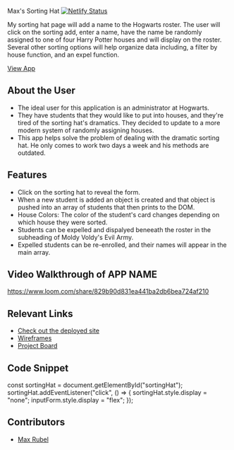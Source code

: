 Max's Sorting Hat  [![Netlify Status](https://api.netlify.com/api/v1/badges/4ab7e730-7ed3-4cfd-a988-66195e79a991/deploy-status)](https://app.netlify.com/sites/drt-sortinghat/deploys)
<!-- update the netlify badge above with your own badge that you can find at netlify under settings/general#status-badges -->

My sorting hat page will add a name to the Hogwarts roster.  The user will click on the sorting add, enter a name, have the name be randomly assigned to one of four Harry Potter houses and will display on the roster.  Several other sorting options will help organize data including, a filter by house function, and an expel function.

[View App](#your-link)

## About the User
- The ideal user for this application is an administrator at Hogwarts.
- They have students that they would like to put into houses, and they're tired of the sorting hat's dramatics.  They decided to update to a more modern system of randomly assigning houses.
- This app helps solve the problem of dealing with the dramatic sorting hat.  He only comes to work two days a week and his methods are outdated.

## Features <!-- List your app features using bullets! Do NOT use a paragraph. No one will read that! -->
- Click on the sorting hat to reveal the form.
- When a new student is added an object is created and that object is pushed into an array of students that then prints to the DOM.
- House Colors: The color of the student's card changes depending on which house they were sorted.
- Students can be expelled and dispalyed beneeath the roster in the subheading of Moldy Voldy's Evil Army.
- Expelled students can be re-enrolled, and their names will appear in the main array.

## Video Walkthrough of APP NAME <!-- A loom link is sufficient -->
https://www.loom.com/share/829b90d831ea441ba2db6bea724af210

## Relevant Links <!-- Link to all the things that are required outside of the ones that have their own section -->
- [Check out the deployed site](#your-link)
- [Wireframes](#your-link)
- [Project Board](#your-link)

## Code Snippet 
  const sortingHat = document.getElementById("sortingHat");
  sortingHat.addEventListener("click", () => {
    sortingHat.style.display = "none";
    inputForm.style.display = "flex";
  });


## Contributors
- [Max Rubel](https://github.com/MaxRubel)
